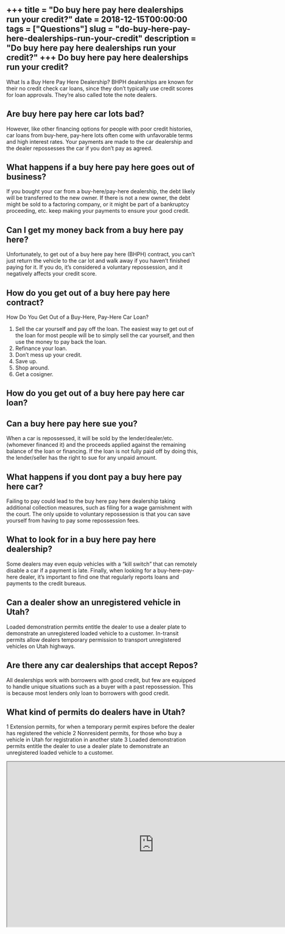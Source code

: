 +++
title = "Do buy here pay here dealerships run your credit?"
date = 2018-12-15T00:00:00
tags = ["Questions"]
slug = "do-buy-here-pay-here-dealerships-run-your-credit"
description = "Do buy here pay here dealerships run your credit?"
+++
Do buy here pay here dealerships run your credit?
-------------------------------------------------

What Is a Buy Here Pay Here Dealership? BHPH dealerships are known for their no credit check car loans, since they don’t typically use credit scores for loan approvals. They’re also called tote the note dealers.

Are buy here pay here car lots bad?
-----------------------------------

However, like other financing options for people with poor credit histories, car loans from buy-here, pay-here lots often come with unfavorable terms and high interest rates. Your payments are made to the car dealership and the dealer repossesses the car if you don’t pay as agreed.

What happens if a buy here pay here goes out of business?
---------------------------------------------------------

If you bought your car from a buy-here/pay-here dealership, the debt likely will be transferred to the new owner. If there is not a new owner, the debt might be sold to a factoring company, or it might be part of a bankruptcy proceeding, etc. keep making your payments to ensure your good credit.

Can I get my money back from a buy here pay here?
-------------------------------------------------

Unfortunately, to get out of a buy here pay here (BHPH) contract, you can’t just return the vehicle to the car lot and walk away if you haven’t finished paying for it. If you do, it’s considered a voluntary repossession, and it negatively affects your credit score.

How do you get out of a buy here pay here contract?
---------------------------------------------------

How Do You Get Out of a Buy-Here, Pay-Here Car Loan?

1. Sell the car yourself and pay off the loan. The easiest way to get out of the loan for most people will be to simply sell the car yourself, and then use the money to pay back the loan.
2. Refinance your loan.
3. Don’t mess up your credit.
4. Save up.
5. Shop around.
6. Get a cosigner.

How do you get out of a buy here pay here car loan?
---------------------------------------------------

Can a buy here pay here sue you?
--------------------------------

When a car is repossessed, it will be sold by the lender/dealer/etc. (whomever financed it) and the proceeds applied against the remaining balance of the loan or financing. If the loan is not fully paid off by doing this, the lender/seller has the right to sue for any unpaid amount.

What happens if you dont pay a buy here pay here car?
-----------------------------------------------------

Failing to pay could lead to the buy here pay here dealership taking additional collection measures, such as filing for a wage garnishment with the court. The only upside to voluntary repossession is that you can save yourself from having to pay some repossession fees.

What to look for in a buy here pay here dealership?
---------------------------------------------------

Some dealers may even equip vehicles with a “kill switch” that can remotely disable a car if a payment is late. Finally, when looking for a buy-here-pay-here dealer, it’s important to find one that regularly reports loans and payments to the credit bureaus.

Can a dealer show an unregistered vehicle in Utah?
--------------------------------------------------

Loaded demonstration permits entitle the dealer to use a dealer plate to demonstrate an unregistered loaded vehicle to a customer. In-transit permits allow dealers temporary permission to transport unregistered vehicles on Utah highways.

Are there any car dealerships that accept Repos?
------------------------------------------------

All dealerships work with borrowers with good credit, but few are equipped to handle unique situations such as a buyer with a past repossession. This is because most lenders only loan to borrowers with good credit.

What kind of permits do dealers have in Utah?
---------------------------------------------

1 Extension permits, for when a temporary permit expires before the dealer has registered the vehicle 2 Nonresident permits, for those who buy a vehicle in Utah for registration in another state 3 Loaded demonstration permits entitle the dealer to use a dealer plate to demonstrate an unregistered loaded vehicle to a customer.

<iframe allow="accelerometer; autoplay; clipboard-write; encrypted-media; gyroscope; picture-in-picture" allowfullscreen="" class="__youtube_prefs__  epyt-is-override  no-lazyload" data-no-lazy="1" data-origheight="433" data-origwidth="770" data-skipgform_ajax_framebjll="" height="433" id="_ytid_74703" loading="lazy" src="https://www.youtube.com/embed/Ol5hLD4IU_Q?enablejsapi=1&autoplay=0&cc_load_policy=0&cc_lang_pref=&iv_load_policy=1&loop=0&modestbranding=0&rel=1&fs=1&playsinline=0&autohide=2&theme=dark&color=red&controls=1&" title="YouTube player" width="770"></iframe>